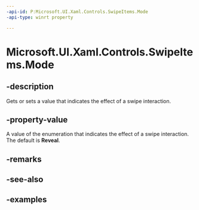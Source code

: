 ```yaml
---
-api-id: P:Microsoft.UI.Xaml.Controls.SwipeItems.Mode
-api-type: winrt property

---
```

<!-- Property syntax.
public SwipeMode Mode { get;  set; }
-->

# Microsoft.UI.Xaml.Controls.SwipeItems.Mode


## -description

Gets or sets a value that indicates the effect of a swipe interaction.


## -property-value

A value of the enumeration that indicates the effect of a swipe interaction. The default is **Reveal**.


## -remarks


## -see-also


## -examples


